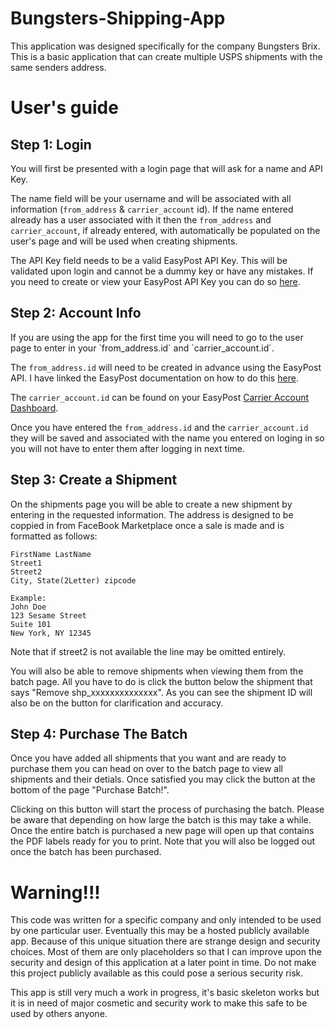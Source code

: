# Bungsters-Shipping-App

This application was designed specifically for the company Bungsters Brix. This is a basic application that can create multiple USPS shipments with the same senders address.

# User's guide

<h2>Step 1: Login</h2>
You will first be presented with a login page that will ask for a name and API Key. 

The name field will be your username and will be associated with all information (`from_address` & `carrier_account` id). If the name entered already has a user associated with it then the `from_address` and `carrier_account`, if already entered, with automatically be populated on the user's page and will be used when creating shipments.

The API Key field needs to be a valid EasyPost API Key. This will be validated upon login and cannot be a dummy key or have any mistakes. If you need to create or view your EasyPost API Key you can do so [here](https://www.easypost.com/account/api-keys).


<h2>Step 2: Account Info</h2>
If you are using the app for the first time you will need to go to the user page to enter in your `from_address.id` and `carrier_account.id`.

The `from_address.id` will need to be created in advance using the EasyPost API. I have linked the EasyPost documentation on how to do this [here](https://www.easypost.com/docs/api/python#addresses).

The `carrier_account.id` can be found on your EasyPost [Carrier Account Dashboard](https://www.easypost.com/account/carriers).

Once you have entered the `from_address.id` and the `carrier_account.id` they will be saved and associated with the name you entered on loging in so you will not have to enter them after logging in next time.

<h2>Step 3: Create a Shipment</h2>
On the shipments page you will be able to create a new shipment by entering in the requested information. The address is designed to be coppied in from FaceBook Marketplace once a sale is made and is formatted as follows:

```
FirstName LastName
Street1
Street2
City, State(2Letter) zipcode

Example:
John Doe
123 Sesame Street
Suite 101
New York, NY 12345
```
Note that if street2 is not available the line may be omitted entirely.

You will also be able to remove shipments when viewing them from the batch page. All you have to do is click the button below the shipment that says "Remove shp_xxxxxxxxxxxxxx". As you can see the shipment ID will also be on the button for clarification and accuracy.

<h2>Step 4: Purchase The Batch</h2>
Once you have added all shipments that you want and are ready to purchase them you can head on over to the batch page to view all shipments and their detials. Once satisfied you may click the button at the bottom of the page "Purchase Batch!".

Clicking on this button will start the process of purchasing the batch. Please be aware that depending on how large the batch is this may take a while. Once the entire batch is purchased a new page will open up that contains the PDF labels ready for you to print. Note that you will also be logged out once the batch has been purchased.



<h1>Warning!!!</h1>
This code was written for a specific company and only intended to be used by one particular user. Eventually this may be a hosted publicly available app. Because of this unique situation there are strange design and security choices. Most of them are only placeholders so that I can improve upon the security and design of this application at a later point in time. Do not make this project publicly available as this could pose a serious security risk.

This app is still very much a work in progress, it's basic skeleton works but it is in need of major cosmetic and security work to make this safe to be used by others anyone.
